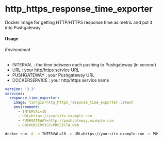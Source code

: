 # http_https_response_time_exporter

Docker image for getting HTTP/HTTPS response time as metric and put it into Pushgateway

#### Usage
###### Environment
- INTERVAL : the time between each pushing to Pushgateway (in second)
- URL : your http/https service URL
- PUSHGATEWAY : your Pushgateway URL
- DOCKERSERVICE : your http/https service name

```yaml
version: '3.3'
services:
  response_time_exporter:
    image: tinhgin/http_https_response_time_exporter:latest
    environment:
      - INTERVAL=10
      - URL=https://yoursite.example.com
      - PUSHGATEWAY=http://pushgateway.example.com
      - DOCKERSERVICE=PROJECTA_web
```

```bash
docker run -d -e INTERVAL=10 -e URL=https://yoursite.example.com -e PUSHGATEWAY=http://pushgateway.example.com -e DOCKERSERVICE=PROJECTA_web tinhgin/http_https_response_time_exporter:latest 
```